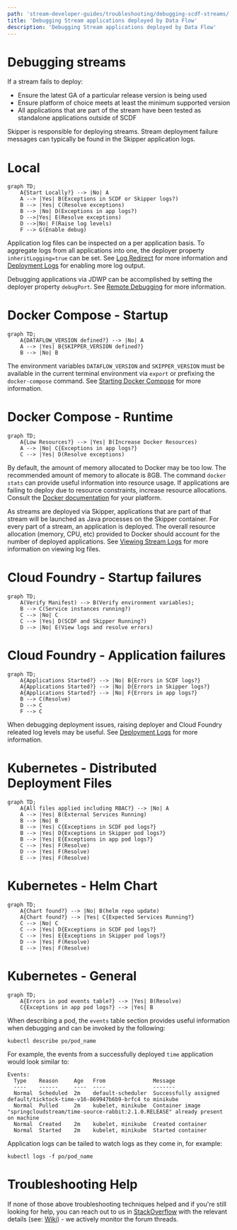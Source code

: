 ```yaml
---
path: 'stream-developer-guides/troubleshooting/debugging-scdf-streams/'
title: 'Debugging Stream applications deployed by Data Flow'
description: 'Debugging Stream applications deployed by Data Flow'
---
```


# Debugging streams

If a stream fails to deploy:

- Ensure the latest GA of a particular release version is being used
- Ensure platform of choice meets at least the minimum supported version
- All applications that are part of the stream have been tested as standalone applications outside of SCDF

Skipper is responsible for deploying streams.
Stream deployment failure messages can typically be found in the Skipper application logs.

# Local

```mermaid
graph TD;
    A{Start Locally?} --> |No| A
    A --> |Yes| B(Exceptions in SCDF or Skipper logs?)
	B --> |Yes| C(Resolve exceptions)
	B --> |No| D(Exceptions in app logs?)
	D -->|Yes| E(Resolve exceptions)
	D -->|No| F(Raise log levels)
    F --> G(Enable debug)
```

Application log files can be inspected on a per application basis.
To aggregate logs from all applications into one, the deployer property `inheritLogging=true` can be set.
See
[Log Redirect](http://docs.spring.io/spring-cloud-dataflow/docs/current/reference/htmlsingle/#_log_redirect)
for more information and [Deployment Logs](http://docs.spring.io/spring-cloud-dataflow/docs/current/reference/htmlsingle/#troubleshooting-deployment-logs) for enabling more log output.

Debugging applications via JDWP can be accomplished by setting the deployer property `debugPort`.
See [Remote Debugging](http://docs.spring.io/spring-cloud-dataflow/docs/current/reference/htmlsingle/#_remote_debugging) for more information.

# Docker Compose - Startup

```mermaid
graph TD;
    A{DATAFLOW_VERSION defined?} --> |No| A
    A --> |Yes| B{SKIPPER_VERSION defined?}
	B --> |No| B
```

The environment variables `DATAFLOW_VERSION` and `SKIPPER_VERSION` must be available in the current terminal environment via `export` or prefixing the `docker-compose` command.
See [Starting Docker Compose](http://docs.spring.io/spring-cloud-dataflow/docs/current/reference/htmlsingle/#getting-started-local-deploying-spring-cloud-dataflow-docker-starting) for more information.

# Docker Compose - Runtime

```mermaid
graph TD;
    A{Low Resources?} --> |Yes| B(Increase Docker Resources)
    A --> |No| C{Exceptions in app logs?}
	C --> |Yes| D(Resolve exceptions)
```

By default, the amount of memory allocated to Docker may be too low.
The recommended amount of memory to allocate is 8GB.
The command `docker stats` can provide useful information into resource usage.
If applications are failing to deploy due to resource constraints, increase resource allocations.
Consult the [Docker documentation](https://docs.docker.com/) for your platform.

As streams are deployed via Skipper, applications that are part of that stream will be launched as Java processes on the Skipper container.
For every part of a stream, an application is deployed.
The overall resource allocation (memory, CPU, etc) provided to Docker should account for the number of deployed applications.
See [Viewing Stream Logs](http://docs.spring.io/spring-cloud-dataflow/docs/current/reference/htmlsingle/#getting-started-local-deploying-spring-cloud-dataflow-docker-viewing-stream-logs) for more information on viewing log files.

# Cloud Foundry - Startup failures

```mermaid
graph TD;
    A(Verify Manifest) --> B(Verify environment variables);
    B --> C(Service instances running?)
    C --> |No| C
    C --> |Yes| D(SCDF and Skipper Running?)
    D --> |No| E(View logs and resolve errors)
```

# Cloud Foundry - Application failures

```mermaid
graph TD;
    A{Applications Started?} --> |No| B{Errors in SCDF logs?}
    A{Applications Started?} --> |No| D{Errors in Skipper logs?}
    A{Applications Started?} --> |No| F{Errors in app logs?}
    B --> C(Resolve)
	D --> C
	F --> C
```

When debugging deployment issues, raising deployer and Cloud Foundry releated log levels may be useful.
See [Deployment Logs](http://docs.spring.io/spring-cloud-dataflow/docs/current/reference/htmlsingle/#troubleshooting-deployment-logs) for more information.

# Kubernetes - Distributed Deployment Files

```mermaid
graph TD;
    A{All files applied including RBAC?} --> |No| A
    A --> |Yes| B(External Services Running)
	B --> |No| B
	B --> |Yes| C{Exceptions in SCDF pod logs?}
	B --> |Yes| D{Exceptions in Skipper pod logs?}
	B --> |Yes| E{Exceptions in app pod logs?}
	C --> |Yes| F(Resolve)
	D --> |Yes| F(Resolve)
	E --> |Yes| F(Resolve)
```

# Kubernetes - Helm Chart

```mermaid
graph TD;
    A{Chart found?} --> |No| B(helm repo update)
    A{Chart found?} --> |Yes| C{Expected Services Running?}
	C --> |No| C
	C --> |Yes| D{Exceptions in SCDF pod logs?}
	C --> |Yes| E{Exceptions in Skipper pod logs?}
	D --> |Yes| F(Resolve)
	E --> |Yes| F(Resolve)
```

# Kubernetes - General

```mermaid
graph TD;
    A{Errors in pod events table?} --> |Yes| B(Resolve)
    C{Exceptions in app pod logs?} --> |Yes| B
```

When describing a pod, the `events` table section provides useful information when debugging and can be invoked by the following:

`kubectl describe po/pod_name`

For example, the events from a successfully deployed `time` application would look similar to:

```
Events:
  Type    Reason     Age   From               Message
  ----    ------     ----  ----               -------
  Normal  Scheduled  2m    default-scheduler  Successfully assigned default/ticktock-time-v16-869947b6b9-brfc4 to minikube
  Normal  Pulled     2m    kubelet, minikube  Container image "springcloudstream/time-source-rabbit:2.1.0.RELEASE" already present on machine
  Normal  Created    2m    kubelet, minikube  Created container
  Normal  Started    2m    kubelet, minikube  Started container
```

Application logs can be tailed to watch logs as they come in, for example:

`kubectl logs -f po/pod_name`

# Troubleshooting Help

If none of those above troubleshooting techniques helped and if you're still looking for help, you can reach out to us in [StackOverflow](https://stackoverflow.com/tags/spring-cloud-dataflow/) with the relevant details (see: [Wiki](https://github.com/spring-cloud/spring-cloud-dataflow/wiki/Reporting-Issues)) - we actively monitor the forum threads.
